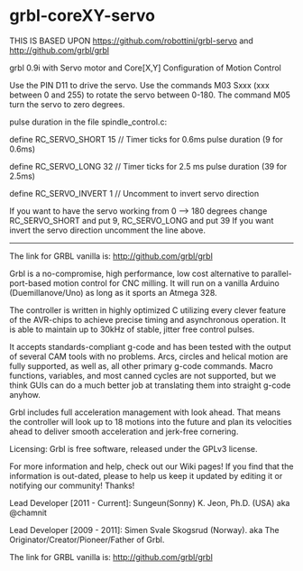 # grbl-coreXY-servo

THIS IS BASED UPON https://github.com/robottini/grbl-servo and http://github.com/grbl/grbl

grbl 0.9i with Servo motor and Core[X,Y] Configuration of Motion Control 

Use the PIN D11 to drive the servo. 
Use the commands M03 Sxxx (xxx between 0 and 255) to rotate the servo between 0-180.
The command M05 turn the servo to zero degrees.

pulse duration in the file spindle_control.c:

define RC_SERVO_SHORT     15       // Timer ticks for 0.6ms pulse duration  (9 for 0.6ms)

define RC_SERVO_LONG      32       // Timer ticks for 2.5 ms pulse duration  (39 for 2.5ms)     

define RC_SERVO_INVERT     1     // Uncomment to invert servo direction

If you want to have the servo working from 0 --> 180 degrees change RC_SERVO_SHORT and put 9, RC_SERVO_LONG and put 39
If you want invert the servo direction uncomment the line above.

-------------------------------------------------------------------

The link for GRBL vanilla is: http://github.com/grbl/grbl

Grbl is a no-compromise, high performance, low cost alternative to parallel-port-based motion control for CNC milling. It will run on a vanilla Arduino (Duemillanove/Uno) as long as it sports an Atmega 328.

The controller is written in highly optimized C utilizing every clever feature of the AVR-chips to achieve precise timing and asynchronous operation. It is able to maintain up to 30kHz of stable, jitter free control pulses.

It accepts standards-compliant g-code and has been tested with the output of several CAM tools with no problems. Arcs, circles and helical motion are fully supported, as well as, all other primary g-code commands. Macro functions, variables, and most canned cycles are not supported, but we think GUIs can do a much better job at translating them into straight g-code anyhow.

Grbl includes full acceleration management with look ahead. That means the controller will look up to 18 motions into the future and plan its velocities ahead to deliver smooth acceleration and jerk-free cornering.

Licensing: Grbl is free software, released under the GPLv3 license.

For more information and help, check out our Wiki pages! If you find that the information is out-dated, please to help us keep it updated by editing it or notifying our community! Thanks!

Lead Developer [2011 - Current]: Sungeun(Sonny) K. Jeon, Ph.D. (USA) aka @chamnit

Lead Developer [2009 - 2011]: Simen Svale Skogsrud (Norway). aka The Originator/Creator/Pioneer/Father of Grbl.

The link for GRBL vanilla is: http://github.com/grbl/grbl
